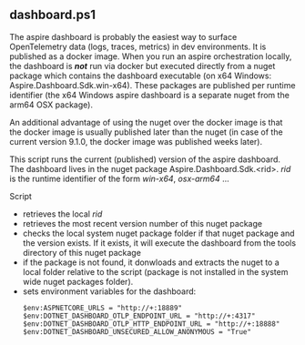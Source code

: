 ## dashboard.ps1
The aspire dashboard is probably the easiest way to surface OpenTelemetry data (logs, traces, metrics) in dev environments. It is published as a docker image. When you run an aspire orchestration locally, the dashboard is ***not*** run via docker but executed directly from a nuget package which contains the dashboard executable (on x64 Windows: Aspire.Dashboard.Sdk.win-x64). These packages are published per runtime identifier (the x64 Windows aspire dashboard is a separate nuget from the arm64 OSX package).

An additional advantage of using the nuget over the docker image is that the docker image is usually published later than the nuget (in case of the current version 9.1.0, the docker image was published weeks later).

This script runs the current (published) version of the aspire dashboard. The dashboard lives in the nuget package Aspire.Dashboard.Sdk.&lt;rid&gt;. *rid* is the runtime identifier of the form *win-x64*, *osx-arm64* ...

Script
- retrieves the local *rid*
- retrieves the most recent version number of this nuget package
- checks the local system nuget package folder if that nuget package and the version exists. If it exists, it will execute the dashboard from the tools directory of this nuget package
- if the package is not found, it donwloads and extracts the nuget to a local folder relative to the script (package is not installed in the system wide nuget packages folder).
- sets environment variables for the dashboard:
    ```
    $env:ASPNETCORE_URLS = "http://+:18889"
    $env:DOTNET_DASHBOARD_OTLP_ENDPOINT_URL = "http://+:4317"
    $env:DOTNET_DASHBOARD_OTLP_HTTP_ENDPOINT_URL = "http://+:18888"
    $env:DOTNET_DASHBOARD_UNSECURED_ALLOW_ANONYMOUS = "True"
    ```
    

